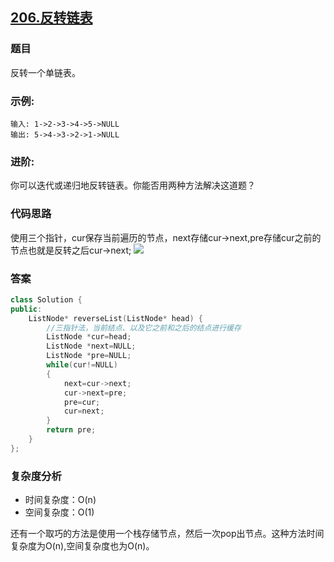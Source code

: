 ## [206.反转链表](https://leetcode-cn.com/problems/reverse-linked-list/)
### 题目
反转一个单链表。

### 示例:
```
输入: 1->2->3->4->5->NULL
输出: 5->4->3->2->1->NULL
```
### 进阶:
你可以迭代或递归地反转链表。你能否用两种方法解决这道题？
### 代码思路
使用三个指针，cur保存当前遍历的节点，next存储cur->next,pre存储cur之前的节点也就是反转之后cur->next;
![](https://media.giphy.com/media/RicLn0BGzTJYLlBKlx/giphy.gif)
### 答案
```c++
class Solution {
public:
    ListNode* reverseList(ListNode* head) {
        //三指针法，当前结点、以及它之前和之后的结点进行缓存
        ListNode *cur=head;
        ListNode *next=NULL;
        ListNode *pre=NULL;
        while(cur!=NULL)  
        {
            next=cur->next;
            cur->next=pre;
            pre=cur;
            cur=next;
        }
        return pre;
    }
};
```

### 复杂度分析
- 时间复杂度：O(n)
- 空间复杂度：O(1)

还有一个取巧的方法是使用一个栈存储节点，然后一次pop出节点。这种方法时间复杂度为O(n),空间复杂度也为O(n)。

